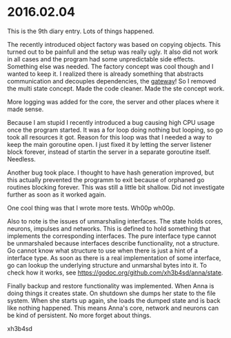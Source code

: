 # 2016.02.04
This is the 9th diary entry. Lots of things happened.

The recently introduced object factory was based on copying objects. This
turned out to be painfull and the setup was really ugly. It also did not work
in all cases and the program had some unpredictable side effects. Something
else was needed. The factory concept was cool though and I wanted to keep it. I
realized there is already something that abstracts communication and decouples
dependencies, the [gateway](/doc/concept/factory.md)! So I removed the multi
state concept. Made the code cleaner. Made the ste concept work.

More logging was added for the core, the server and other places where it made
sense.

Because I am stupid I recently introduced a bug causing high CPU usage once the
program started. It was a for loop doing nothing but looping, so go took all
resources it got. Reason for this loop was that I needed a way to keep the main
goroutine open. I just fixed it by letting the server listener block forever,
instead of startin the server in a separate goroutine itself. Needless.

Another bug took place. I thought to have hash generation improved, but this
actually prevented the programm to exit because of orphaned go routines
blocking forever. This was still a little bit shallow. Did not investigate
further as soon as it worked again.

One cool thing was that I wrote more tests. Wh00p wh00p.

Also to note is the issues of unmarshaling interfaces. The state holds cores,
neurons, impulses and networks. This is defined to hold something that
implements the corresponding interfaces. The pure interface type cannot be
unmarshaled because interfaces describe functionality, not a structure. Go
cannot know what structure to use when there is just a hint of a interface
type. As soon as there is a real implementation of some interface, go can
lookup the underlying structure and unmarshal bytes into it. To check how it
works, see https://godoc.org/github.com/xh3b4sd/anna/state.

Finally backup and restore functionality was implemented. When Anna is doing
things it creates state. On shutdown she dumps her state to the file system.
When she starts up again, she loads the dumped state and is back like nothing
happened. This means Anna's core, network and neurons can be kind of
persistent. No more forget about things.

xh3b4sd
